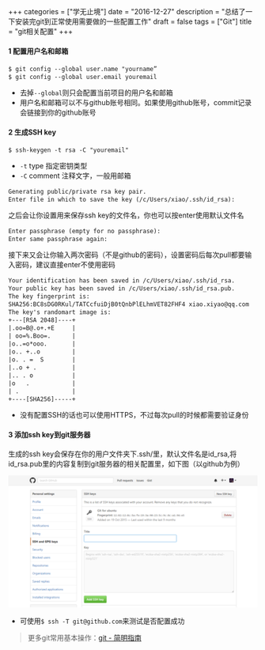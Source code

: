 +++
categories = ["学无止境"]
date = "2016-12-27"
description = "总结了一下安装完git到正常使用需要做的一些配置工作"
draft = false
tags = ["Git"]
title = "git相关配置"
+++

#### 1 配置用户名和邮箱
    $ git config --global user.name "yourname”
    $ git config --global user.email youremail
* 去掉`--global`则只会配置当前项目的用户名和邮箱
* 用户名和邮箱可以不与github账号相同。如果使用github账号，commit记录会链接到你的github账号

#### 2 生成SSH key
	$ ssh-keygen -t rsa -C "youremail"
* `-t` type 指定密钥类型
* `-C` comment 注释文字，一般用邮箱

```
Generating public/private rsa key pair.
Enter file in which to save the key (/c/Users/xiao/.ssh/id_rsa):
```
之后会让你设置用来保存ssh key的文件名，你也可以按enter使用默认文件名

    Enter passphrase (empty for no passphrase):
    Enter same passphrase again:
接下来又会让你输入两次密码（不是github的密码），设置密码后每次pull都要输入密码，建议直接enter不使用密码

    Your identification has been saved in /c/Users/xiao/.ssh/id_rsa.
    Your public key has been saved in /c/Users/xiao/.ssh/id_rsa.pub.
    The key fingerprint is:
    SHA256:BC8sDG0RKul/TATCcfuiDjB0tQnbPlELhmVET82FHF4 xiao.xiyao@qq.com
    The key's randomart image is:
    +---[RSA 2048]----+
    |.oo=B@.o+.+E     |
    | oo=%.Boo=.      |
    |o..=o*ooo.       |
    |o.. +..o         |
    |o. . =  S        |
    |..o + .          |
    |.. . o           |
    |o   .            |
    | .               |
    +----[SHA256]-----+


* 没有配置SSH的话也可以使用HTTPS，不过每次pull的时候都需要验证身份

#### 3 添加ssh key到git服务器
生成的ssh key会保存在你的用户文件夹下.ssh/里，默认文件名是id_rsa,将id_rsa.pub里的内容复制到git服务器的相关配置里，如下图（以github为例）

![github ssh](learn/res/github-ssh.png)

* 可使用`$ ssh -T git@github.com`来测试是否配置成功

> 更多git常用基本操作：[git - 简明指南](http://rogerdudler.github.io/git-guide/index.zh.html)
